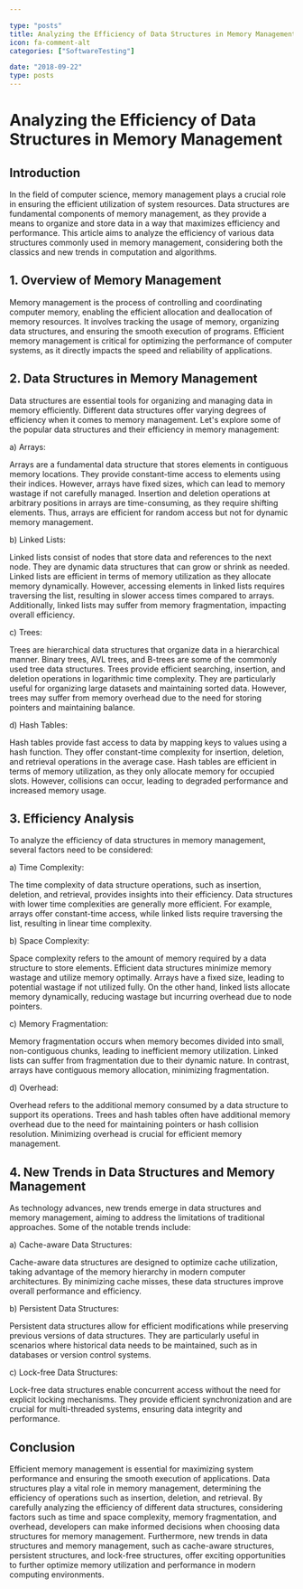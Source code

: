 ```yaml
---

type: "posts"
title: Analyzing the Efficiency of Data Structures in Memory Management
icon: fa-comment-alt
categories: ["SoftwareTesting"]

date: "2018-09-22"
type: posts
---
```





# Analyzing the Efficiency of Data Structures in Memory Management

## Introduction

In the field of computer science, memory management plays a crucial role in ensuring the efficient utilization of system resources. Data structures are fundamental components of memory management, as they provide a means to organize and store data in a way that maximizes efficiency and performance. This article aims to analyze the efficiency of various data structures commonly used in memory management, considering both the classics and new trends in computation and algorithms.

## 1. Overview of Memory Management

Memory management is the process of controlling and coordinating computer memory, enabling the efficient allocation and deallocation of memory resources. It involves tracking the usage of memory, organizing data structures, and ensuring the smooth execution of programs. Efficient memory management is critical for optimizing the performance of computer systems, as it directly impacts the speed and reliability of applications.

## 2. Data Structures in Memory Management

Data structures are essential tools for organizing and managing data in memory efficiently. Different data structures offer varying degrees of efficiency when it comes to memory management. Let's explore some of the popular data structures and their efficiency in memory management:

a) Arrays:

Arrays are a fundamental data structure that stores elements in contiguous memory locations. They provide constant-time access to elements using their indices. However, arrays have fixed sizes, which can lead to memory wastage if not carefully managed. Insertion and deletion operations at arbitrary positions in arrays are time-consuming, as they require shifting elements. Thus, arrays are efficient for random access but not for dynamic memory management.

b) Linked Lists:

Linked lists consist of nodes that store data and references to the next node. They are dynamic data structures that can grow or shrink as needed. Linked lists are efficient in terms of memory utilization as they allocate memory dynamically. However, accessing elements in linked lists requires traversing the list, resulting in slower access times compared to arrays. Additionally, linked lists may suffer from memory fragmentation, impacting overall efficiency.

c) Trees:

Trees are hierarchical data structures that organize data in a hierarchical manner. Binary trees, AVL trees, and B-trees are some of the commonly used tree data structures. Trees provide efficient searching, insertion, and deletion operations in logarithmic time complexity. They are particularly useful for organizing large datasets and maintaining sorted data. However, trees may suffer from memory overhead due to the need for storing pointers and maintaining balance.

d) Hash Tables:

Hash tables provide fast access to data by mapping keys to values using a hash function. They offer constant-time complexity for insertion, deletion, and retrieval operations in the average case. Hash tables are efficient in terms of memory utilization, as they only allocate memory for occupied slots. However, collisions can occur, leading to degraded performance and increased memory usage.

## 3. Efficiency Analysis

To analyze the efficiency of data structures in memory management, several factors need to be considered:

a) Time Complexity:

The time complexity of data structure operations, such as insertion, deletion, and retrieval, provides insights into their efficiency. Data structures with lower time complexities are generally more efficient. For example, arrays offer constant-time access, while linked lists require traversing the list, resulting in linear time complexity.

b) Space Complexity:

Space complexity refers to the amount of memory required by a data structure to store elements. Efficient data structures minimize memory wastage and utilize memory optimally. Arrays have a fixed size, leading to potential wastage if not utilized fully. On the other hand, linked lists allocate memory dynamically, reducing wastage but incurring overhead due to node pointers.

c) Memory Fragmentation:

Memory fragmentation occurs when memory becomes divided into small, non-contiguous chunks, leading to inefficient memory utilization. Linked lists can suffer from fragmentation due to their dynamic nature. In contrast, arrays have contiguous memory allocation, minimizing fragmentation.

d) Overhead:

Overhead refers to the additional memory consumed by a data structure to support its operations. Trees and hash tables often have additional memory overhead due to the need for maintaining pointers or hash collision resolution. Minimizing overhead is crucial for efficient memory management.

## 4. New Trends in Data Structures and Memory Management

As technology advances, new trends emerge in data structures and memory management, aiming to address the limitations of traditional approaches. Some of the notable trends include:

a) Cache-aware Data Structures:

Cache-aware data structures are designed to optimize cache utilization, taking advantage of the memory hierarchy in modern computer architectures. By minimizing cache misses, these data structures improve overall performance and efficiency.

b) Persistent Data Structures:

Persistent data structures allow for efficient modifications while preserving previous versions of data structures. They are particularly useful in scenarios where historical data needs to be maintained, such as in databases or version control systems.

c) Lock-free Data Structures:

Lock-free data structures enable concurrent access without the need for explicit locking mechanisms. They provide efficient synchronization and are crucial for multi-threaded systems, ensuring data integrity and performance.

## Conclusion

Efficient memory management is essential for maximizing system performance and ensuring the smooth execution of applications. Data structures play a vital role in memory management, determining the efficiency of operations such as insertion, deletion, and retrieval. By carefully analyzing the efficiency of different data structures, considering factors such as time and space complexity, memory fragmentation, and overhead, developers can make informed decisions when choosing data structures for memory management. Furthermore, new trends in data structures and memory management, such as cache-aware structures, persistent structures, and lock-free structures, offer exciting opportunities to further optimize memory utilization and performance in modern computing environments.